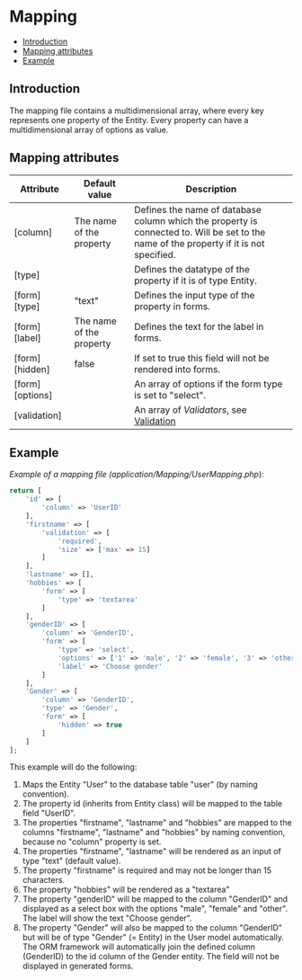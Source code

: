 # Mapping

* [Introduction](#introduction)
* [Mapping attributes](#mapping-attributes)
* [Example](#example)

## Introduction

The mapping file contains a multidimensional array, where every key represents one property of the Entity.
Every property can have a multidimensional array of options as value.

## Mapping attributes

Attribute | Default value | Description
--- | --- | ---
[column] | The name of the property | Defines the name of database column which the property is connected to. Will be set to the name of the property if it is not specified.
[type] | | Defines the datatype of the property if it is of type Entity.
[form][type] | "text" | Defines the input type of the property in forms.
[form][label] | The name of the property | Defines the text for the label in forms.
[form][hidden] | false | If set to true this field will not be rendered into forms.
[form][options] | | An array of options if the form type is set to "select".
[validation] | | An array of *Validators*, see [Validation](validation.md)

## Example

*Example of a mapping file (application/Mapping/UserMapping.php*):
```php
return [
    'id' => [
        'column' => 'UserID'
    ],
    'firstname' => [
        'validation' => [
            'required',
            'size' => ['max' => 15]
        ]
    ],
    'lastname' => [],
    'hobbies' => [
        'form' => [
            'type' => 'textarea'
        ]
    ],
    'genderID' => [
        'column' => 'GenderID',
        'form' => [
            'type' => 'select',
            'options' => ['1' => 'male', '2' => 'female', '3' => 'other'],
            'label' => 'Choose gender'
        ]
    ],
    'Gender' => [
        'column' => 'GenderID',
        'type' => 'Gender',
        'form' => [
            'hidden' => true
        ]
    ]
];
```

This example will do the following:
1. Maps the Entity "User" to the database table "user" (by naming convention).
2. The property id (inherits from Entity class) will be mapped to the table field "UserID".
3. The properties "firstname", "lastname" and "hobbies" are mapped to the columns "firstname", "lastname" and "hobbies" by naming convention, because no "column" property is set.
4. The properties "firstname", "lastname" will be rendered as an input of type "text" (default value).
5. The property "firstname" is required and may not be longer than 15 characters.
5. The property "hobbies" will be rendered as a "textarea"
6. The property "genderID" will be mapped to the column "GenderID" and displayed as a select box with the options "male", "female" and "other". The label will show the text "Choose gender".
7. The property "Gender" will also be mapped to the column "GenderID" but will be of type "Gender" (= Entity) in the User model automatically. The ORM framework will automatically join the defined column (GenderID) to the id column of the Gender entity. The field will not be displayed in generated forms.